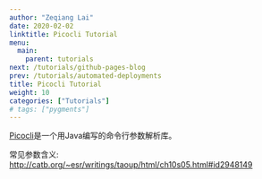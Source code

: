 ```yaml
---
author: "Zeqiang Lai"
date: 2020-02-02
linktitle: Picocli Tutorial
menu:
  main:
    parent: tutorials
next: /tutorials/github-pages-blog
prev: /tutorials/automated-deployments
title: Picocli Tutorial
weight: 10
categories: ["Tutorials"]
# tags: ["pygments"]
--- 
```


[Picocli](https://picocli.info)是一个用Java编写的命令行参数解析库。 

<!--more-->


常见参数含义:
http://catb.org/~esr/writings/taoup/html/ch10s05.html#id2948149
